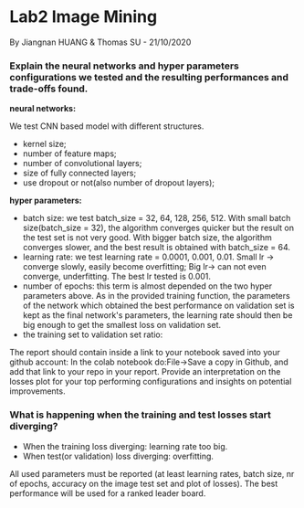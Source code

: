 # Lab2 Image Mining

By Jiangnan HUANG & Thomas SU - 21/10/2020

### Explain the neural networks and hyper parameters configurations we tested and the resulting performances and trade-offs found.



**neural networks:**

We test CNN based model with different structures.
- kernel size;
- number of feature maps;
- number of convolutional layers;
- size of fully connected layers;
- use dropout or not(also number of dropout layers);

**hyper parameters:**

- batch size: we test batch_size = 32, 64, 128, 256, 512. With small batch size(batch_size = 32), the algorithm converges quicker but the result on the test set is not very good. With bigger batch size, the algorithm converges slower, and the best result is obtained with batch_size = 64.
- learning rate: we test learning rate = 0.0001, 0.001, 0.01. Small lr -> converge slowly, easily become overfitting; Big lr-> can not even converge, underfitting. The best lr tested is 0.001.
- number of epochs: this term is almost depended on the two hyper parameters above. As in the provided training function, the parameters of the network which obtained the best performance on validation set is kept as the final network's parameters, the learning rate should then be big enough to get the smallest loss on validation set.
- the training set to validation set ratio:

The report should contain inside a link to your notebook saved into your github account:  In the colab notebook do:File→Save a copy in Github, and add that link to your repo in your report. Provide an interpretation on the losses plot for your top performing configurations and insights on potential improvements.  

### What is happening when the training and test losses start diverging?
- When the training loss diverging: learning rate too big.
- When test(or validation) loss diverging: overfitting.

All used parameters must be reported (at least learning rates, batch size, nr of epochs, accuracy on the image test set and plot of losses).  The best performance will be used for a ranked leader board.
